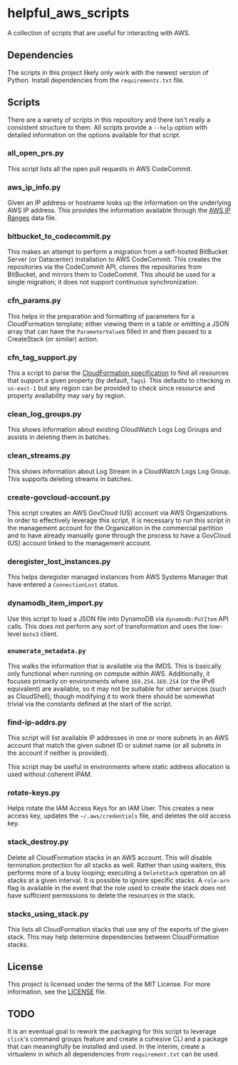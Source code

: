 # helpful_aws_scripts

A collection of scripts that are useful for interacting with AWS.

## Dependencies

The scripts in this project likely only work with the newest version of Python.
Install dependencies from the `requirements.txt` file.

## Scripts

There are a variety of scripts in this repository and there isn't really a
consistent structure to them. All scripts provide a `--help` option with
detailed information on the options available for that script.

### all_open_prs.py

This script lists all the open pull requests in AWS CodeCommit.

### aws_ip_info.py

Given an IP address or hostname looks up the information on the underlying AWS
IP address. This provides the information available through the
[AWS IP Ranges](https://docs.aws.amazon.com/general/latest/gr/aws-ip-ranges.html)
data file.

### bitbucket_to_codecommit.py

This makes an attempt to perform a migration from a self-hosted BitBucket Server
(or Datacenter) installation to AWS CodeCommit. This creates the repositories
via the CodeCommit API, clones the repositories from BitBucket, and mirrors them
to CodeCommit. This should be used for a single migration; it does not support
continuous synchronization.

### cfn_params.py

This helps in the preparation and formatting of parameters for a CloudFormation
template; either viewing them in a table or emitting a JSON array that can have
the `ParameterValue`s filled in and then passed to a CreateStack (or similar)
action.

### cfn_tag_support.py

This a script to parse the
[CloudFormation specification](https://docs.aws.amazon.com/AWSCloudFormation/latest/UserGuide/cfn-resource-specification-format.html)
to find all resources that support a given property (by default, `Tags`). This
defaults to checking in `us-east-1` but any region can be provided to check since
resource and property availability may vary by region.

### clean_log_groups.py

This shows information about existing CloudWatch Logs Log Groups and assists in
deleting them in batches.

### clean_streams.py

This shows information about Log Stream in a CloudWatch Logs Log Group. This
supports deleting streams in batches.

### create-govcloud-account.py

This script creates an AWS GovCloud (US) account via AWS Organizations. In order to
effectively leverage this script, it is necessary to run this script in the management
account for the Organization in the commercial partition and to have already manually
gone through the process to have a GovCloud (US) account linked to the management account.

### deregister_lost_instances.py

This helps deregister managed instances from AWS Systems Manager that have entered a
`ConnectionLost` status.

### dynamodb_item_import.py

Use this script to load a JSON file into DynamoDB via `dynamodb:PutItem` API calls.
This does not perform any sort of transformation and uses the low-level `boto3` client.

### `enumerate_metadata.py`

This walks the information that is available via the IMDS. This is basically only functional
when running on compute within AWS. Additionally, it focuses primarily on environments where
`169.254.169.254` (or the IPv6 equivalent) are available, so it may not be suitable for other
services (such as CloudShell); though modifying it to work there should be somewhat trivial via
the constants defined at the start of the script.

### find-ip-addrs.py

This script will list available IP addresses in one or more subnets in an AWS account
that match the given subnet ID or subnet name (or all subnets in the account if neither
is provided).

This script may be useful in environments where static address allocation is used
without coherent IPAM.

### rotate-keys.py

Helps rotate the IAM Access Keys for an IAM User. This creates a new access key,
updates the `~/.aws/credentials` file, and deletes the old access key.

### stack_destroy.py

Delete all CloudFormation stacks in an AWS account. This will disable termination
protection for all stacks as well. Rather than using waiters, this performs more of
a busy looping; executing a `DeleteStack` operation on all stacks at a given interval.
It is possible to ignore specific stacks. A `role-arn` flag is available in the
event that the role used to create the stack does not have sufficient permissions to
delete the resources in the stack.

### stacks_using_stack.py

This lists all CloudFormation stacks that use any of the exports of the given stack.
This may help determine dependencies between CloudFormation stacks.

## License

This project is licensed under the terms of the MIT License. For more information,
see the [LICENSE](LICENSE) file.

## TODO

It is an eventual goal to rework the packaging for this script to leverage `click`'s
command groups feature and create a cohesive CLI and a package that can meaningfully
be installed and used. In the interim, create a virtualenv in which all dependencies
from `requirement.txt` can be used.
